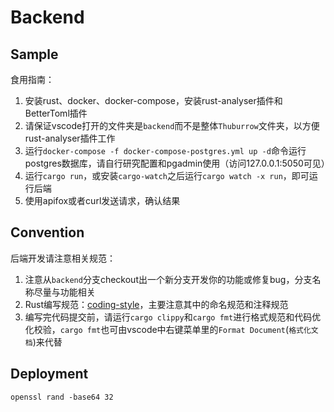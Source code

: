 # Backend

## Sample

食用指南：

1. 安装rust、docker、docker-compose，安装rust-analyser插件和BetterToml插件
2. 请保证vscode打开的文件夹是`backend`而不是整体`Thuburrow`文件夹，以方便rust-analyser插件工作
3. 运行`docker-compose -f docker-compose-postgres.yml up -d`命令运行postgres数据库，请自行研究配置和pgadmin使用（访问127.0.0.1:5050可见）
4. 运行`cargo run`，或安装`cargo-watch`之后运行`cargo watch -x run`，即可运行后端
5. 使用apifox或者curl发送请求，确认结果

## Convention

后端开发请注意相关规范：

1. 注意从`backend`分支checkout出一个新分支开发你的功能或修复bug，分支名称尽量与功能相关
2. Rust编写规范：[coding-style](https://wiki.jikexueyuan.com/project/rust-primer/coding-style/style.html)，主要注意其中的命名规范和注释规范
3. 编写完代码提交前，请运行`cargo clippy`和`cargo fmt`进行格式规范和代码优化校验，`cargo fmt`也可由vscode中右键菜单里的`Format Document`(`格式化文档`)来代替

## Deployment

`openssl rand -base64 32`
